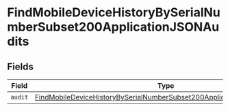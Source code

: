 # FindMobileDeviceHistoryBySerialNumberSubset200ApplicationJSONAudits


## Fields

| Field                                                                                                                                                                           | Type                                                                                                                                                                            | Required                                                                                                                                                                        | Description                                                                                                                                                                     |
| ------------------------------------------------------------------------------------------------------------------------------------------------------------------------------- | ------------------------------------------------------------------------------------------------------------------------------------------------------------------------------- | ------------------------------------------------------------------------------------------------------------------------------------------------------------------------------- | ------------------------------------------------------------------------------------------------------------------------------------------------------------------------------- |
| `audit`                                                                                                                                                                         | [FindMobileDeviceHistoryBySerialNumberSubset200ApplicationJSONAuditsAudit](../../models/operations/findmobiledevicehistorybyserialnumbersubset200applicationjsonauditsaudit.md) | :heavy_minus_sign:                                                                                                                                                              | N/A                                                                                                                                                                             |